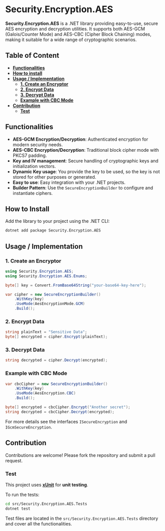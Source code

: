 # Security.Encryption.AES

**Security.Encryption.AES** is a .NET library providing easy-to-use, secure AES encryption and decryption utilities. It supports both AES-GCM (Galois/Counter Mode) and AES-CBC (Cipher Block Chaining) modes, making it suitable for a wide range of cryptographic scenarios.

## Table of Content

- [**Functionalities**](#functionalities)
- [**How to install**](#how-to-install)
- [**Usage / Implementation**](#usage--implementation)
  - [**1. Create an Encryptor**](#1-create-an-encryptor)
  - [**2. Encrypt Data**](#2-encrypt-data)
  - [**3. Decrypt Data**](#3-decrypt-data)
  - [**Example with CBC Mode**](#example-with-cbc-mode)
- [**Contribution**](#contribution)
  - [**Test**](#test)

## Functionalities

- **AES-GCM Encryption/Decryption**: Authenticated encryption for modern security needs.
- **AES-CBC Encryption/Decryption**: Traditional block cipher mode with PKCS7 padding.
- **Key and IV management**: Secure handling of cryptographic keys and initialization vectors.
- **Dynamic Key usage**: You provide the key to be used, so the key is not stored for other purposes or generated.
- **Easy to use**: Easy integration with your .NET projects.
- **Builder Pattern**: Use the `SecureEncryptionBuilder` to configure and instantiate ciphers.

## How to Install

Add the library to your project using the .NET CLI:

```sh
dotnet add package Security.Encryption.AES
```

## Usage / Implementation

### 1. Create an Encryptor

```csharp
using Security.Encryption.AES;
using Security.Encryption.AES.Enums;

byte[] key = Convert.FromBase64String("your-base64-key-here");

var cipher = new SecureEncryptionBuilder()
    .WithKey(key)
    .UseMode(AesEncryptionMode.GCM)
    .Build();
```

### 2. Encrypt Data

```csharp
string plainText = "Sensitive Data";
byte[] encrypted = cipher.Encrypt(plainText);
```

### 3. Decrypt Data

```csharp
string decrypted = cipher.Decrypt(encrypted);
```

### Example with CBC Mode

```csharp
var cbcCipher = new SecureEncryptionBuilder()
    .WithKey(key)
    .UseMode(AesEncryption.CBC)
    .Build();

byte[] encrypted = cbcCipher.Encrypt("Another secret");
string decrypted = cbcCipher.Decrypt(encrypted);
```

For more details see the interfaces `ISecureEncryption` and `IGcmSecureEncryption`.

## Contribution

Contributions are welcome! Please fork the repository and submit a pull request.

### Test

This project uses [**xUnit**](https://xunit.net/) for **unit testing**.

To run the tests:

```sh
cd src/Security.Encryption.AES.Tests
dotnet test
```

Test files are located in the `src/Security.Encryption.AES.Tests` directory and cover all the functionalities.
